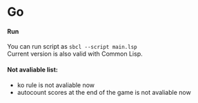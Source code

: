 # Go

#### Run
You can run script as `sbcl --script main.lsp`\
Current version is also valid with Common Lisp.

#### Not avaliable list:
- ko rule is not avaliable now
- autocount scores at the end of the game is not avaliable now
